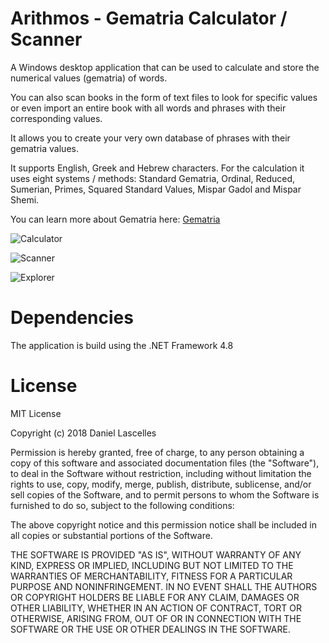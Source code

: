 # Arithmos - Gematria Calculator / Scanner

A Windows desktop application that can be used to calculate and store the numerical values (gematria) of words. 

You can also scan books in the form of text files to look for specific values or even import an entire book with all words and phrases with their corresponding values.

It allows you to create your very own database of phrases with their gematria values.

It supports English, Greek and Hebrew characters. For the calculation it uses eight systems / methods: Standard Gematria, Ordinal, Reduced, Sumerian, Primes, Squared Standard Values, Mispar Gadol and Mispar Shemi.

You can learn more about Gematria here: [Gematria](https://en.wikipedia.org/wiki/Gematria)

![Calculator](https://user-images.githubusercontent.com/52032313/61368497-a814b180-a896-11e9-9ca0-5bcdd8cf4bd9.png)

![Scanner](https://user-images.githubusercontent.com/52032313/61368510-b06cec80-a896-11e9-80d2-9a23f0ab6d93.png)

![Explorer](https://user-images.githubusercontent.com/52032313/61368519-b5ca3700-a896-11e9-8010-919c5aaec84a.png)

# Dependencies
The application is build using the .NET Framework 4.8

# License
MIT License

Copyright (c) 2018 Daniel Lascelles

Permission is hereby granted, free of charge, to any person obtaining a copy
of this software and associated documentation files (the "Software"), to deal
in the Software without restriction, including without limitation the rights
to use, copy, modify, merge, publish, distribute, sublicense, and/or sell
copies of the Software, and to permit persons to whom the Software is
furnished to do so, subject to the following conditions:

The above copyright notice and this permission notice shall be included in all
copies or substantial portions of the Software.

THE SOFTWARE IS PROVIDED "AS IS", WITHOUT WARRANTY OF ANY KIND, EXPRESS OR
IMPLIED, INCLUDING BUT NOT LIMITED TO THE WARRANTIES OF MERCHANTABILITY,
FITNESS FOR A PARTICULAR PURPOSE AND NONINFRINGEMENT. IN NO EVENT SHALL THE
AUTHORS OR COPYRIGHT HOLDERS BE LIABLE FOR ANY CLAIM, DAMAGES OR OTHER
LIABILITY, WHETHER IN AN ACTION OF CONTRACT, TORT OR OTHERWISE, ARISING FROM,
OUT OF OR IN CONNECTION WITH THE SOFTWARE OR THE USE OR OTHER DEALINGS IN THE
SOFTWARE.